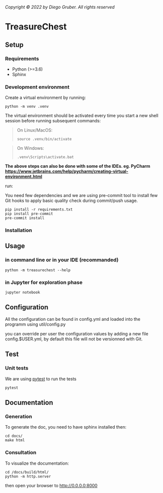 *Copyright © 2022 by Diego Gruber. All rights reserved*
# TreasureChest

## Setup

### Requirements

* Python (>=3.6)
* Sphinx

### Development environment

Create a virtual environment by running:

```shell
python -m venv .venv
```

The virtual environment should be activated every time you start a new shell session before running subsequent commands:

> On Linux/MacOS:
> ```shell
> source .venv/bin/activate
> ```

> On Windows:
> ```shell
> .venv\Scripts\activate.bat
> ```

**The above steps can also be done with some of the IDEs. eg. PyCharm <https://www.jetbrains.com/help/pycharm/creating-virtual-environment.html>**

run:

You need few dependencies and we are using pre-commit tool to install few Git
hooks to apply basic quality check during commit/push usage.

```
pip install -r requirements.txt 
pip install pre-commit
pre-commit install
```
 
### Installation

## Usage

### in command line or in your IDE (recommanded)

```
python -m treasurechest --help
```

### in Jupyter for exploration phase

```
jupyter notebook
```

## Configuration

All the configuration can be found in config.yml and loaded into the programm
using util/config.py

you can override per user the configuration values by adding a new file
config.$USER.yml, by default this file will not be versionned with Git.

## Test

### Unit tests

We are using [pytest](https://docs.pytest.org/en/latest/) to run
the tests

```
pytest
```


## Documentation

### Generation

To generate the doc, you need to have sphinx installed then:

```
cd docs/
make html
```

### Consultation

To visualize the documentation:

```
cd /docs/build/html/
python -m http.server
```

then open your browser to <http://0.0.0.0:8000>
